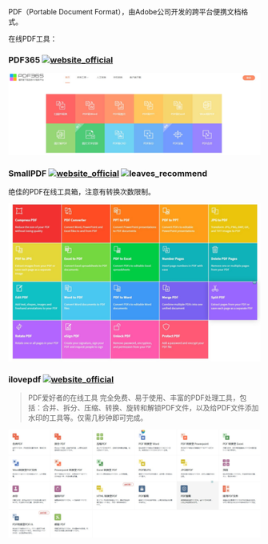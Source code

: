 >
PDF（Portable Document Format），由Adobe公司开发的跨平台便携文档格式。

在线PDF工具：

### PDF365 [![website_official](https://gitbook07.oss-cn-hangzhou.aliyuncs.com/website_official.svg)](https://www.pdf365.cn/)

![PDF365](../../.gitbook/assets/z-study-office-pdf-online-pdf365.JPG)

### SmallPDF [![website_official](https://gitbook07.oss-cn-hangzhou.aliyuncs.com/website_official.svg)](https://smallpdf.com/) ![leaves_recommend](https://gitbook07.oss-cn-hangzhou.aliyuncs.com/leaves_rec.svg)

绝佳的PDF在线工具箱，注意有转换次数限制。

![SmallPDF](../../.gitbook/assets/z-study-office-pdf-online-smallpdf.JPG)

### ilovepdf [![website_official](https://gitbook07.oss-cn-hangzhou.aliyuncs.com/website_official.svg)](https://www.ilovepdf.com/zh-cn)

> PDF爱好者的在线工具
完全免费、易于使用、丰富的PDF处理工具，包括：合并、拆分、压缩、转换、旋转和解锁PDF文件，以及给PDF文件添加水印的工具等。仅需几秒钟即可完成。

![ilovepdf ](../../.gitbook/assets/z-study-office-pdf-online-ilovepdf.JPG)
